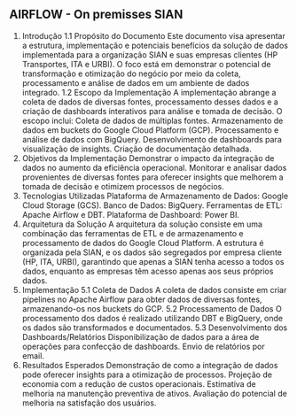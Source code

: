 ## AIRFLOW - On premisses SIAN

1. Introdução
1.1 Propósito do Documento
Este documento visa apresentar a estrutura, implementação e potenciais benefícios da solução de dados implementada para a organização SIAN e suas empresas clientes (HP Transportes, ITA e URBI). O foco está em demonstrar o potencial de transformação e otimização do negócio por meio da coleta, processamento e análise de dados em um ambiente de dados integrado.
1.2 Escopo da Implementação
A implementação abrange a coleta de dados de diversas fontes, processamento desses dados e a criação de dashboards interativos para análise e tomada de decisão. O escopo inclui:
Coleta de dados de múltiplas fontes.
Armazenamento de dados em buckets do Google Cloud Platform (GCP).
Processamento e análise de dados com BigQuery.
Desenvolvimento de dashboards para visualização de insights.
Criação de documentação detalhada.
2. Objetivos da Implementação
Demonstrar o impacto da integração de dados no aumento da eficiência operacional.
Monitorar e analisar dados provenientes de diversas fontes para oferecer insights que melhorem a tomada de decisão e otimizem processos de negócios.
3. Tecnologias Utilizadas
Plataforma de Armazenamento de Dados: Google Cloud Storage (GCS).
Banco de Dados: BigQuery.
Ferramentas de ETL: Apache Airflow e DBT.
Plataforma de Dashboard: Power BI.
4. Arquitetura da Solução
A arquitetura da solução consiste em uma combinação das ferramentas de ETL e de armazenamento e processamento de dados do Google Cloud Platform. A estrutura é organizada pela SIAN, e os dados são segregados por empresa cliente (HP, ITA, URBI), garantindo que apenas a SIAN tenha acesso a todos os dados, enquanto as empresas têm acesso apenas aos seus próprios dados.
5. Implementação
5.1 Coleta de Dados
A coleta de dados consiste em criar pipelines no Apache Airflow para obter dados de diversas fontes, armazenando-os nos buckets do GCP.
5.2 Processamento de Dados
O processamento dos dados é realizado utilizando DBT e BigQuery, onde os dados são transformados e documentados.
5.3 Desenvolvimento dos Dashboards/Relatórios
Disponibilização de dados para a área de operações para confecção de dashboards.
Envio de relatórios por email.
6. Resultados Esperados
Demonstração de como a integração de dados pode oferecer insights para a otimização de processos.
Projeção de economia com a redução de custos operacionais.
Estimativa de melhoria na manutenção preventiva de ativos.
Avaliação do potencial de melhoria na satisfação dos usuários.

